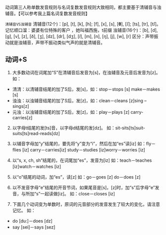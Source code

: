 动词第三人称单数发音规则与名词复数发音规则大致相同，都主要基于清辅音与浊辅音。【可以参考我上篇名词复数发音规则】

`清辅音VS浊辅音`
清辅音(12个)：[p], [t], [k], [h]; [f], [x], [s], [𝛉], [ꭍ]; [ts], [tr], [tꭍ]。记忆顺口溜：婆婆有位特殊的客户 ，她叫福西施，t前缀
浊辅音(16个)：[b], [d], [g], [v], [z], [ð], [ʒ], [dz], [dr], [dʒ], [𝑙], [m], [n], [ŋ], [j], [w], [r]
区分：声带振动就是浊辅音，声带不振动类似气声的就是清辅音。

## 动词+S
1. 大多数动词在词尾加“S”在清辅音后发音为[s]，在浊辅音及元音后发音为[z]。
如：
* 清清：以清辅音结尾的加了S后，发[s]，如：stop－stops [s]  make－makes [s] 
* 浊浊：以浊辅音结尾的加了S后，发[z]，如：clean－cleans [z]sing – sings[z] 
* 元浊：以浊辅音结尾的加了S后，发[z]，如：play－plays [z] carry-carries[z]
  
2. 以字母t结尾的发[ts]音，以字母d结尾的发[dz]。
如：sit-sits[ts]suit-suits[ts]read-reads[dz] 

3. 以辅音字母加“y”结尾的，要先将“y”变为“i”，然后在加“es”读[iz] 
如：fly－flies [iz] carry－carries[iz]  study－studies [iz]worry－worries  [iz]

4. 以“s, x, ch, sh”结尾的，在词尾加“es”，发音为[iz] 
如：teach－teaches [iz]watch－watches [iz]

5. 以“o”结尾的动词，加“es”，读[z] 
如：go－goes [z] do－does [z]

6. 以不发音字母“e”结尾的开音节词，如果尾音是[s]，[z]时，加“s”后字母“e”发音，与所加“s”一起读做[iz]。
如：close－closes [iz]

7. 下面几个动词变为单数时，原词的元音部分的发音发生了较大的变化，请注意记忆。
如：
* do [du:]－does [dz]  
* say [sei]－says [sez]  


